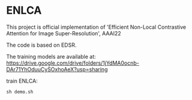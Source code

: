 # ENLCA
This project is official implementation of 'Efficient Non-Local Contrastive Attention for Image Super-Resolution', AAAI22

The code is based on EDSR.

The training models are available at: 
https://drive.google.com/drive/folders/1jYdMA0ocnb-DAr71YhOduuCySOxhoAeX?usp=sharing

train ENLCA:

   ```
   sh demo.sh
   ```
